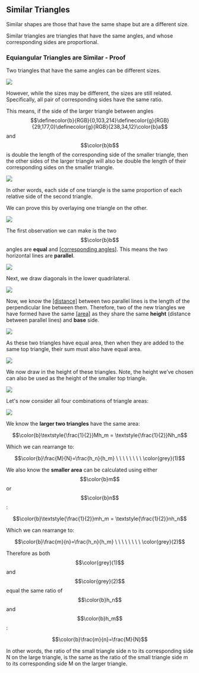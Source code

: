 ## Similar Triangles

Similar shapes are those that have the same shape but are a different size.

Similar triangles are triangles that have the same angles, and whose corresponding sides are proportional.

### Equiangular Triangles are Similar - Proof

Two triangles that have the same angles can be different sizes.

![](./EquiangularTriangles.png)

However, while the sizes may be different, the sizes are still related. Specifically, all pair of corresponding sides have the same ratio.

This means, if the side of the larger triangle between angles $$\definecolor{b}{RGB}{0,103,214}\definecolor{g}{RGB}{29,177,0}\definecolor{g}{RGB}{238,34,12}\color{b}a$$ and $$\color{b}b$$ is double the length of the corresponding side of the smaller triangle, then the other sides of the larger triangle will also be double the length of their corresponding sides on the smaller triangle.

![](./ProportionalTriangles.png)

In other words, each side of one triangle is the same proportion of each relative side of the second triangle.

We can prove this by overlaying one triangle on the other.

![](./OverlayTriangles.png)

The first observation we can make is the two $$\color{b}b$$ angles are **equal** and [[corresponding angles]]((qr,'Math/Geometry_1/RelatedAngles/base/Corresponding',#00756F)). This means the two horizontal lines are **parallel**.

![](./CorrespondingAngles.png)

Next, we draw diagonals in the lower quadrilateral.

![](./Diagonals.png)

Now, we know the [[distance]]((qr,'Math/Geometry_1/ParallelLineDistance/base/Main',#00756F)) between two parallel lines is the length of the perpendicular line between them. Therefore, two of the new triangles we have formed have the same [[area]]((qr,'Math/Geometry_1/AreaTriangle/base/Main',#00756F)) as they share the same **height** (distance between parallel lines) and **base** side.

![](./AreaBottomTriangles.png)

As these two triangles have equal area, then when they are added to the same top triangle, their sum must also have equal area.

![](./AreaLargeTriangles.png)

We now draw in the height of these triangles. Note, the height we’ve chosen can also be used as the height of the smaller top triangle.

![](./LargeTrianglesPlusHeight.png)

Let's now consider all four combinations of triangle areas:

![](./FourTriangles.png)

We know the **larger two triangles** have the same area:

$$\color{b}\textstyle{\frac{1}{2}}Mh_m = \textstyle{\frac{1}{2}}Nh_n$$

Which we can rearrange to:

$$\color{b}\frac{M}{N}=\frac{h_n}{h_m} \ \ \ \ \ \ \ \ \color{grey}(1)$$

We also know the **smaller area** can be calculated using either $$\color{b}m$$ or $$\color{b}n$$:

$$\color{b}\textstyle{\frac{1}{2}}mh_m = \textstyle{\frac{1}{2}}nh_n$$

Which we can rearrange to:

$$\color{b}\frac{m}{n}=\frac{h_n}{h_m} \ \ \ \ \ \ \ \ \color{grey}(2)$$

Therefore as both $$\color{grey}(1)$$ and $$\color{grey}(2)$$ equal the same ratio of $$\color{b}h_n$$ and $$\color{b}h_m$$:

$$\color{b}\frac{m}{n}=\frac{M}{N}$$

In other words, the ratio of the small triangle side n to its corresponding side N on the large triangle, is the same as the ratio of the small triangle side m to its corresponding side M on the larger triangle.

